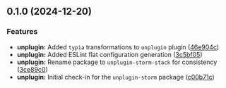 ## 0.1.0 (2024-12-20)

### Features

- **unplugin:** Added `typia` transformations to `unplugin` plugin
  ([46e904c](https://github.com/storm-software/storm-stack/commit/46e904c))
- **unplugin:** Added ESLint flat configuration generation
  ([3c5bf05](https://github.com/storm-software/storm-stack/commit/3c5bf05))
- **unplugin:** Rename package to `unplugin-storm-stack` for consistency
  ([3ce89c0](https://github.com/storm-software/storm-stack/commit/3ce89c0))
- **unplugin:** Initial check-in for the `unplugin-storm` package
  ([c00b71c](https://github.com/storm-software/storm-stack/commit/c00b71c))
